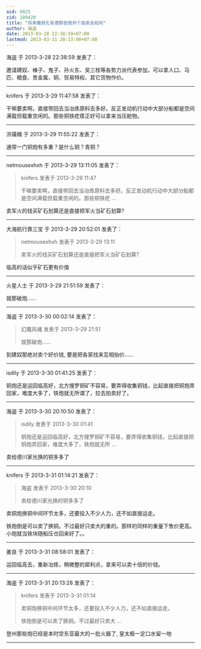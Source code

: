```yaml
---
aid: 9025
zid: 109420
title: "将来缴获孔有德那些炮开个拍卖会如何"
author: 海盗
date: 2013-03-28 22:38:59+07:00
lastmod: 2013-03-31 20:13:00+07:00
---
```


海盗 于 2013-3-28 22:38:59 发表了：

邀请建奴、棒子、鬼子、孙火东、吴三桂等各势力派代表参加，可以拿人口、马匹、粮食、贵金属、铜、贸易特权、其它货物作价。

---

knifers 于 2013-3-29 11:47:58 发表了：

干嘛要卖啊，直接带回去当冶炼原料去多好。反正发动机行动中大部分船都是空间满载但载重空闲的。那些铜铁疙瘩正好可以拿来当压舱物。

---

洪璜楠 于 2013-3-29 11:55:22 发表了：

通常一门铜炮有多重？是什么铜？青铜？

---

netmousexhxh 于 2013-3-29 13:11:05 发表了：

> knifers 发表于 2013-3-29 11:47
>
> 干嘛要卖啊，直接带回去当冶炼原料去多好。反正发动机行动中大部分船都是空间满载但载重空闲的。那些铜铁疙 ...

卖军火的钱买矿石划算还是直接把军火当矿石划算?

---

大海航行靠三宝 于 2013-3-29 20:52:01 发表了：

> netmousexhxh 发表于 2013-3-29 13:11
>
> 卖军火的钱买矿石划算还是直接把军火当矿石划算?

临高的话似乎矿石更有价值

---

火星人士 于 2013-3-29 21:51:59 发表了：

就那破炮……

---

海盗 于 2013-3-30 00:02:14 发表了：

> 幻魔风魂 发表于 2013-3-29 21:51
>
> 就那破炮……

到建奴那绝对卖个好价钱, 要是把各家找来互相抬价……

---

isdily 于 2013-3-30 01:41:25 发表了：

铜炮还是运回临高好，北方搜罗铜矿不容易，要弄得收集铜钱，比起直接把铜炮弄回家，难度大多了，铁炮就无所谓了，拉去拍卖好了。

---

海盗 于 2013-3-30 20:10:50 发表了：

> isdily 发表于 2013-3-30 01:41
>
> 铜炮还是运回临高好，北方搜罗铜矿不容易，要弄得收集铜钱，比起直接把铜炮弄回家，难度大多了，铁炮就无所 ...

卖给德川家光换的铜多多了

---

knifers 于 2013-3-31 01:14:21 发表了：

> 海盗 发表于 2013-3-30 20:10
>
> 卖给德川家光换的铜多多了

卖铜炮换铜中间环节太多，还要投入不少人力，还不如直接运走。

铁炮倒是可以卖了换铜。不过最好只卖大的重的。那样的同样的重量下售价更高。小炮就当铁块随船压仓回来好了。。

---

姜良 于 2013-3-31 08:58:01 发表了：

运回临高去，重新冶炼，稍微整的犀利点，拿来可以卖十倍的价钱。

---

海盗 于 2013-3-31 20:13:28 发表了：

> knifers 发表于 2013-3-31 01:14
>
> 卖铜炮换铜中间环节太多，还要投入不少人力，还不如直接运走。
>
> 铁炮倒是可以卖了换铜。不过最好只卖大 ...

登州那些炮已经是本时空东亚最大的一批火器了, 皇太极一定口水留一地

---
